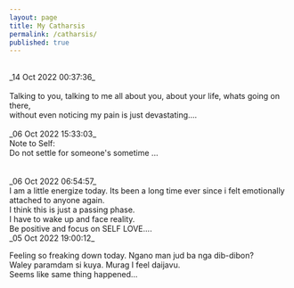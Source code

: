 ```yaml
---
layout: page
title: My Catharsis
permalink: /catharsis/
published: true
---
```

<br>
_14 Oct 2022 00:37:36_
<br>
<br>
Talking to you, talking to me all about you, about your life, whats going on there,
<br>
without even noticing my pain is just devastating....
<br>
<br>
_06 Oct 2022 15:33:03_
<br>
Note to Self: 
<br>
Do not settle for someone's sometime ...
<br>
<br>
<br>
_06 Oct 2022 06:54:57_
<br>
I am a little energize today. Its been a long time ever since i felt emotionally attached to anyone again.
<br>
I think this is just a passing phase.
<br>
I have to wake up and face reality.
<br>
Be positive and focus on SELF LOVE....
<br>
_05 Oct 2022 19:00:12_

Feeling so freaking down today. Ngano man jud ba nga dib-dibon?
<br>
Waley paramdam si kuya. Murag I feel daijavu.
<br>
Seems like same thing happened...
<br>
<br>
<br>
<br>
<br>
<br>
